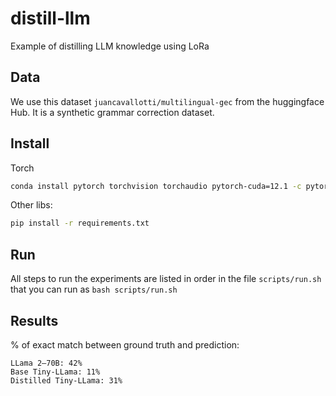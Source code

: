 # distill-llm

Example of distilling LLM knowledge using LoRa

## Data

We use this dataset ```juancavallotti/multilingual-gec``` from the huggingface Hub. It is a synthetic grammar correction dataset.

## Install

Torch

```bash
conda install pytorch torchvision torchaudio pytorch-cuda=12.1 -c pytorch -c nvidia
```

Other libs:

```bash
pip install -r requirements.txt
```

## Run

All steps to run the experiments are listed in order in the file ```scripts/run.sh``` that you can run as ```bash scripts/run.sh```

## Results
% of exact match between ground truth and prediction: 

```
LLama 2–70B: 42%
Base Tiny-LLama: 11%
Distilled Tiny-LLama: 31%
```
